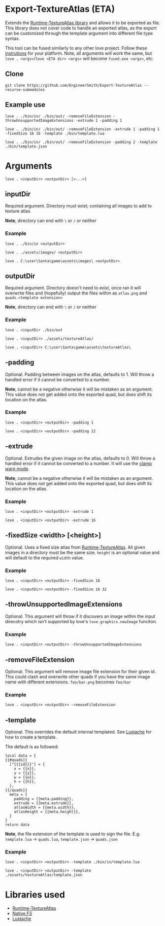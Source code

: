 # Export-TextureAtlas (ETA)
Extends the [Runtime-TextureAtlas library](https://github.com/EngineerSmith/Runtime-TextureAtlas) and allows it to be exported as file. This library does not cover code to handle an exported atlas, as the export can be customized through the template argument into different file type syntax.

This tool can be fused similarly to any other love project. Follow these [instrutions](https://love2d.org/wiki/Game_Distribution) for your platform. Note, all arguments will work the same, but `love . <args>`/`love <ETA dir> <args>` will become `fused.exe <args>`, etc.
## Clone
`git clone https://github.com/EngineerSmith/Export-TextureAtlas --recurse-submodules`
## Example use
`love . ./bin/in/ ./bin/out/ -removeFileExtension -throwUnsupportedImageExtensions -extrude 1 -padding 1`

`love . ./bin/in/ ./bin/out/ -removeFileExtension -extrude 1 -padding 1 -fixedSize 16 16 -template ./bin/template.lua`

`love . ./bin/in/ ./bin/out/ -removeFileExtension -padding 2 -template ./bin/template.json`
# Arguments
`love . <inputDir> <outputDir> [<...>]`
## inputDir
Required argument. Directory must exist; containing all images to add to texture atlas

**Note**, directory can end with `\` or `/` or neither
### Example
`love . ./bin/in <outputDir>`

`love . ./assets/images/ <outputDir>`

`love . C:\user\Santa\game\assets\images\ <outputDir>`
## outputDir
Required argument. Directory doesn't need to exist, once ran it will overwrite files and (hopefully) output the files within as `atlas.png` and `quads.<template extension>`

**Note**, directory can end with `\` or `/` or neither
### Example
`love . <inputDir ./bin/out`

`love . <inputDir> ./assets/textureAtlas/`

`love . <inputDir> C:\user\Santa\game\assets\textureAtlas\`
## -padding <num>
Optional. Padding between images on the atlas, defaults to 1. Will throw a handled error if it cannot be converted to a number.

**Note**, cannot be a negative otherwise it will be mistaken as an argument. This value does not get added onto the exported quad, but does shift its location on the atlas.
### Example
`love . <inputDir> <outputDir> -padding 1`

`love . <inputDir> <outputDir> -padding 12`
## -extrude <num>
Optional. Extrudes the given image on the atlas, defaults to 0. Will throw a handled error if it cannot be converted to a number. It will use the [clamp warp mode](https://love2d.org/wiki/WrapMode).

**Note**, cannot be a negative otherwise it will be mistaken as an argument. This value does not get added onto the exported quad, but does shift its location on the atlas.
### Example
`love . <inputDir> <outputDir> -extrude 1`

`love . <inputDir> <outputDir> -extrude 16`
## -fixedSize \<width> [\<height>]
Optional. Uses a fixed size atlas from [Runtime-TextureAtlas](https://github.com/EngineerSmith/Runtime-TextureAtlas). All given images in a directory must be the same size. `height` is an optional value and will default to the required `width` value.
### Example
`love . <inputDir> <outputDir> -fixedSize 16`

`love . <inputDir> <outputDir> -fixedSize 16 32`
## -throwUnsupportedImageExtensions
Optional. This argument will throw if it discovers an image within the input direcotry which isn't supported by love's `love.graphics.newImage` funciton.
### Example
`love . <inputDir> <outputDir> -throwUnsupportedImageExtensions`
## -removeFileExtension
Optional. This argument will remove image file extension for their given id. This could clash and overwrite other quads if you have the same image name with different extensions.
`foo/bar.png` becomes `foo/bar`
### Example
`love . <inputDir> <outputDir> -removeFileExtension`
## -template <filepath>
Optional. This overrides the default internal templated. See [Lustache](https://github.com/Olivine-Labs/lustache) for how to create a template.

The default is as followed:
```
local data = {
{{#quads}}
  ["{{{id}}}"] = {
    x = {{x}},
    y = {{y}},
    w = {{w}},
    h = {{h}},
  },
{{/quads}}
  meta = {
    padding = {{meta.padding}},
    extrude = {{meta.extrude}},
    atlasWidth = {{meta.width}},
    atlasHeight = {{meta.height}},
  }
}
return data
```
**Note**, the file extension of the template is used to sign the file. E.g. `template.lua` -> `quads.lua`, `template.json` -> `quads.json`
### Example
`love . <inputDir> <outputDir> -template ./bin/in/template.lua`

`love . <inputDir> <outputDir> -template ./assets/textureAtlas/template.json`
# Libraries used
* [Runtime-TextureAtlas](https://github.com/EngineerSmith/Runtime-TextureAtlas)
* [Native FS](https://github.com/megagrump/nativefs)
* [Lustache](https://github.com/Olivine-Labs/lustache)